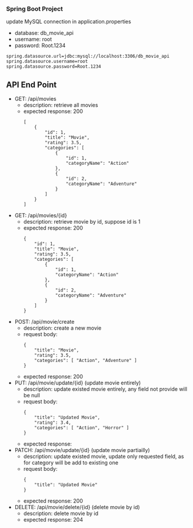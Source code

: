 ### Spring Boot Project
update MySQL connection in application.properties
* database: db_movie_api
* username: root
* password: Root.1234
```
spring.datasource.url=jdbc:mysql://localhost:3306/db_movie_api 
spring.datasource.username=root
spring.datasource.password=Root.1234
```

## API End Point
+ GET: /api/movies
  - description: retrieve all movies
  - expected response: 200
    ```
    [
        {
            "id": 1,
            "title": "Movie",
            "rating": 3.5,
            "categories": [
                {
                    "id": 1,
                    "categoryName": "Action"
                },
                {
                    "id": 2,
                    "categoryName": "Adventure"
                }
            ]
        }
    ]
    ```
+ GET: /api/movies/{id}
  - description: retrieve movie by id, suppose id is 1
  - expected response: 200
    ```
    {
        "id": 1,
        "title": "Movie",
        "rating": 3.5,
        "categories": [
            {
                "id": 1,
                "categoryName": "Action"
            },
            {
                "id": 2,
                "categoryName": "Adventure"
            }
        ]
    }
    ```
+ POST: /api/movie/create
  - description: create a new movie
  - request body:
    ```
    {
        "title": "Movie",
        "rating": 3.5,
        "categories": [ "Action", "Adventure" ]
    }
    ```
  - expected response: 200
+ PUT: /api/movie/update/{id} (update movie entirely)
  - description: update existed movie entirely, any field not provide will be null
  - request body:
    ```
    {
        "title": "Updated Movie",
        "rating": 3.4,
        "categories": [ "Action", "Horror" ]
    }
    ```
  - expected response: 
+ PATCH: /api/movie/update/{id} (update movie partiailly)
  - description: update existed movie, update only requested field, as for category will be add to existing one
  - request body:
    ```
    {
        "title": "Updated Movie"
    }
    ```
  - expected response: 200
+ DELETE: /api/movie/delete/{id} (delete movie by id)
  - description: delete movie by id
  - expected response: 204
